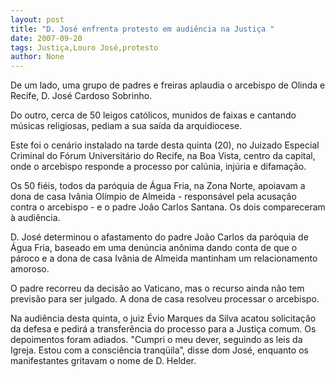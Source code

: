 ```yaml
---
layout: post
title: "D. José enfrenta protesto em audiência na Justiça "
date: 2007-09-20
tags: Justiça,Louro José,protesto
author: None
---
```

De um lado, uma grupo de padres e freiras aplaudia o arcebispo de Olinda e Recife, D. Jos&eacute; Cardoso Sobrinho. 

Do outro, cerca de 50 leigos cat&oacute;licos, munidos de faixas e cantando m&uacute;sicas religiosas, pediam a sua sa&iacute;da da arquidiocese. 

Este foi o cen&aacute;rio instalado na tarde desta quinta (20), no Juizado Especial Criminal do F&oacute;rum Universit&aacute;rio do Recife, na Boa Vista, centro da capital, onde o arcebispo responde a processo por cal&uacute;nia, inj&uacute;ria e difama&ccedil;&atilde;o. 

Os 50 fi&eacute;is, todos da par&oacute;quia de &Aacute;gua Fria, na Zona Norte, apoiavam a dona de casa Iv&acirc;nia Ol&iacute;mpio de Almeida -&nbsp;respons&aacute;vel pela acusa&ccedil;&atilde;o contra o arcebispo -&nbsp;e o padre Jo&atilde;o Carlos Santana. Os dois compareceram &agrave; audi&ecirc;ncia. 

D. Jos&eacute; determinou o afastamento do padre Jo&atilde;o Carlos da par&oacute;quia de &Aacute;gua Fria, baseado em uma den&uacute;ncia an&ocirc;nima dando conta de que o p&aacute;roco e a dona de casa Iv&acirc;nia de Almeida mantinham um relacionamento amoroso. 

O padre recorreu da decis&atilde;o ao Vaticano, mas o recurso ainda n&atilde;o tem previs&atilde;o para ser julgado. A dona de casa resolveu processar o arcebispo. 

Na audi&ecirc;ncia desta quinta, o juiz &Eacute;vio Marques da Silva acatou solicita&ccedil;&atilde;o da defesa e pedir&aacute; a transfer&ecirc;ncia do processo para a Justi&ccedil;a comum. Os depoimentos foram adiados. 
&quot;Cumpri o meu dever, seguindo as leis da Igreja. Estou com a consci&ecirc;ncia tranq&uuml;ila&rdquo;, disse dom Jos&eacute;, enquanto os manifestantes gritavam o nome de D. Helder. 